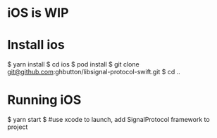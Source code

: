 # iOS is WIP

# Install ios
$ yarn install
$ cd ios
$ pod install
$ git clone git@github.com:ghbutton/libsignal-protocol-swift.git
$ cd ..

# Running iOS
$ yarn start
$ #use xcode to launch, add SignalProtocol framework to project

